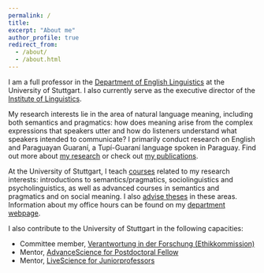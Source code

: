 ```yaml
---
permalink: /
title: 
excerpt: "About me"
author_profile: true
redirect_from: 
  - /about/
  - /about.html
---
```


I am a full professor in the [Department of English Linguistics](https://www.ling.uni-stuttgart.de/institut/ifla/) at the University of Stuttgart. I also currently serve as the executive director of the [Institute of Linguistics](https://www.ling.uni-stuttgart.de/en/).

My research interests lie in the area of natural language meaning, including both semantics and pragmatics: how does meaning arise from the complex expressions that speakers utter and how do listeners understand what speakers intended to communicate? I primarily conduct research on English and Paraguayan Guaraní, a Tupí-Guaraní language spoken in Paraguay. Find out more about [my research](https://judith-tonhauser.github.io/research/) or check out [my publications](https://judith-tonhauser.github.io/pubs-by-year/).

At the University of Stuttgart, I teach [courses](https://judith-tonhauser.github.io/teaching/) related to my research interests: introductions to semantics/pragmatics, sociolinguistics and psycholinguistics, as well as advanced courses in semantics and pragmatics and on social meaning. I also [advise theses](https://judith-tonhauser.github.io/teaching/) in these areas. Information about my office hours can be found on my [department webpage](https://www.ling.uni-stuttgart.de/institut/team/Tonhauser/).

I also contribute to the University of Stuttgart in the following capacities:
* Committee member, [Verantwortung in der Forschung (Ethikkommission)](https://www.beschaeftigte.uni-stuttgart.de/forschung/beratung-und-abwicklung/kommission-verantwortung-in-der-forschung/) 
* Mentor, [AdvanceScience for Postdoctoral Fellow](https://www.gradus.uni-stuttgart.de/mentoring/)
* Mentor, [LiveScience for Juniorprofessors](https://www.gradus.uni-stuttgart.de/mentoring/)

